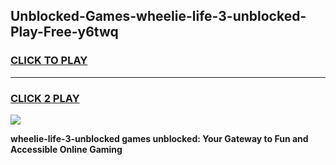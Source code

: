 
## Unblocked-Games-wheelie-life-3-unblocked-Play-Free-y6twq
<h3>
<a href="https://premium76.site?title=wheelie-life-3-unblocked&ref=21A">CLICK TO PLAY</a></h3>
<hr>

<h3>
<a href="https://premium76.site?title=wheelie-life-3-unblocked&ref=21A">CLICK 2 PLAY</a>
  
</h3>

<a href="https://premium76.site?title=wheelie-life-3-unblocked&ref=21A"><img src="https://clearcache.store/games.png"></a>


**wheelie-life-3-unblocked games unblocked: Your Gateway to Fun and Accessible Online Gaming**
